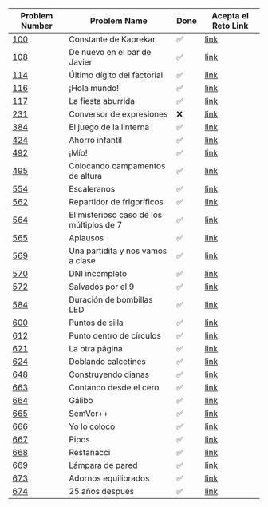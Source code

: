 |Problem Number|Problem Name|Done|Acepta el Reto Link|
|---|---|---|---|
|[100](/Acepta_El_Reto/Vol1/100)|Constante de Kaprekar|✅|[link](https://www.aceptaelreto.com/problem/statement.php?id=100)|
|[108](/Acepta_El_Reto/Vol1/108)|De nuevo en el bar de Javier|✅|[link](https://www.aceptaelreto.com/problem/statement.php?id=108)|
|[114](/Acepta_El_Reto/Vol1/114)|Último dígito del factorial|✅|[link](https://www.aceptaelreto.com/problem/statement.php?id=114)|
|[116](/Acepta_El_Reto/Vol1/116)|¡Hola mundo!|✅|[link](https://www.aceptaelreto.com/problem/statement.php?id=116)|
|[117](/Acepta_El_Reto/Vol1/117)|La fiesta aburrida|✅|[link](https://www.aceptaelreto.com/problem/statement.php?id=117)|
|[231](/Acepta_El_Reto/Vol2/231)|Conversor de expresiones|❌|[link](https://www.aceptaelreto.com/problem/statement.php?id=231)|
|[384](/Acepta_El_Reto/Vol3/384)|El juego de la linterna|✅|[link](https://www.aceptaelreto.com/problem/statement.php?id=384)|
|[424](/Acepta_El_Reto/Vol4/424)|Ahorro infantil|✅|[link](https://www.aceptaelreto.com/problem/statement.php?id=424)|
|[492](/Acepta_El_Reto/Vol4/492)|¡Mío!|✅|[link](https://www.aceptaelreto.com/problem/statement.php?id=492)|
|[495](/Acepta_El_Reto/Vol4/495)|Colocando campamentos de altura|✅|[link](https://www.aceptaelreto.com/problem/statement.php?id=495)|
|[554](/Acepta_El_Reto/Vol5/554)|Escaleranos|✅|[link](https://www.aceptaelreto.com/problem/statement.php?id=554)|
|[562](/Acepta_El_Reto/Vol5/562)|Repartidor de frigoríficos|✅|[link](https://www.aceptaelreto.com/problem/statement.php?id=562)|
|[564](/Acepta_El_Reto/Vol5/564)|El misterioso caso de los múltiplos de 7|✅|[link](https://www.aceptaelreto.com/problem/statement.php?id=564)|
|[565](/Acepta_El_Reto/Vol5/565)|Aplausos|✅|[link](https://www.aceptaelreto.com/problem/statement.php?id=565)|
|[569](/Acepta_El_Reto/Vol5/569)|Una partidita y nos vamos a clase|✅|[link](https://www.aceptaelreto.com/problem/statement.php?id=569)|
|[570](/Acepta_El_Reto/Vol5/570)|DNI incompleto|✅|[link](https://www.aceptaelreto.com/problem/statement.php?id=570)|
|[572](/Acepta_El_Reto/Vol5/572)|Salvados por el 9|✅|[link](https://www.aceptaelreto.com/problem/statement.php?id=572)|
|[584](/Acepta_El_Reto/Vol5/584)|Duración de bombillas LED|✅|[link](https://www.aceptaelreto.com/problem/statement.php?id=584)|
|[600](/Acepta_El_Reto/Vol6/600)|Puntos de silla|✅|[link](https://www.aceptaelreto.com/problem/statement.php?id=600)|
|[612](/Acepta_El_Reto/Vol6/612)|Punto dentro de círculos|✅|[link](https://www.aceptaelreto.com/problem/statement.php?id=612)|
|[621](/Acepta_El_Reto/Vol6/621)|La otra página|✅|[link](https://www.aceptaelreto.com/problem/statement.php?id=621)|
|[624](/Acepta_El_Reto/Vol6/624)|Doblando calcetines|✅|[link](https://www.aceptaelreto.com/problem/statement.php?id=624)|
|[648](/Acepta_El_Reto/Vol6/648)|Construyendo dianas|✅|[link](https://www.aceptaelreto.com/problem/statement.php?id=648)|
|[663](/Acepta_El_Reto/Vol6/663)|Contando desde el cero|✅|[link](https://www.aceptaelreto.com/problem/statement.php?id=663)|
|[664](/Acepta_El_Reto/Vol6/664)|Gálibo|✅|[link](https://www.aceptaelreto.com/problem/statement.php?id=664)|
|[665](/Acepta_El_Reto/Vol6/665)|SemVer++|✅|[link](https://www.aceptaelreto.com/problem/statement.php?id=665)|
|[666](/Acepta_El_Reto/Vol6/666)|Yo lo coloco|✅|[link](https://www.aceptaelreto.com/problem/statement.php?id=666)|
|[667](/Acepta_El_Reto/Vol6/667)|Pipos|✅|[link](https://www.aceptaelreto.com/problem/statement.php?id=667)|
|[668](/Acepta_El_Reto/Vol6/668)|Restanacci|✅|[link](https://www.aceptaelreto.com/problem/statement.php?id=668)|
|[669](/Acepta_El_Reto/Vol6/669)|Lámpara de pared|✅|[link](https://www.aceptaelreto.com/problem/statement.php?id=669)|
|[673](/Acepta_El_Reto/Vol6/673)|Adornos equilibrados|✅|[link](https://www.aceptaelreto.com/problem/statement.php?id=673)|
|[674](/Acepta_El_Reto/Vol6/674)|25 años después|✅|[link](https://www.aceptaelreto.com/problem/statement.php?id=674)|
